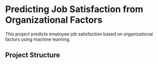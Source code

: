 # Predicting Job Satisfaction from Organizational Factors

This project predicts employee job satisfaction based on organizational factors using machine learning.

## Project Structure